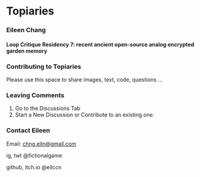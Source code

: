 # Topiaries

### Eileen Chang 
#### Loop Critique Residency 7: recent ancient open-source analog encrypted garden memory

### Contributing to Topiaries
Please use this space to share images, text, code, questions ...

### Leaving Comments
1. Go to the Discussions Tab
2. Start a New Discussion or Contribute to an existing one.

### Contact Eileen
Email: chng.eiln@gmail.com

ig, twt @fictionalgame

github, itch.io @eilccn




